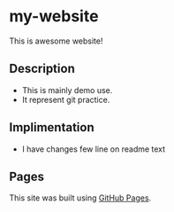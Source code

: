 # my-website
This is awesome website!
## Description
- This is mainly demo use.
- It represent git practice.
## Implimentation
- I have changes few line on readme text
## Pages
This site was built using [GitHub Pages](https://pages.github.com/).
